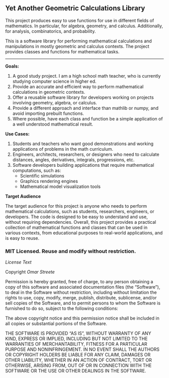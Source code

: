 ## Yet Another Geometric Calculations Library

This project produces easy to use functions for use in different fields of mathematics. In particular, for algebra, geometry, and calculus. Additionally, for analysis, combinatorics, and probability.

This is a software library for performing mathematical calculations and manipulations in mostly geometric and calculus contexts. The project provides classes and functions for mathematical tasks.
***

**Goals:**

1. A good study project. I am a high school math teacher, who is currently studying computer science in higher ed.
2. Provide an accurate and efficient way to perform mathematical calculations in geometric contexts.
3. Offer a reusable software library for developers working on projects involving geometry, algebra, or calculus.
4. Provide a different approach and interface than mathlib or numpy, and avoid importing prebuilt functions.
5. Where possible, have each class and function be a simple application of a well understood mathematical result.

**Use Cases:**

1. Students and teachers who want good demonstrations and working applications of problems in the math curriculum.
2. Engineers, architects, researchers, or designers who need to calculate distances, angles, derivatives, integrals, progressions, etc.
3. Software developers building applications that require mathematical computations, such as:
	* Scientific simulations
	* Graphics rendering engines
	* Mathematical model visualization tools

**Target Audience**

The target audience for this project is anyone who needs to perform mathematical calculations, such as students, researchers, engineers, or developers. The code is designed to be easy to understand and use, without requiring dependencies.
Overall, this project provides a practical collection of mathematical functions and classes that can be used in various contexts, from educational purposes to real-world applications, and is easy to reuse.

### MIT Licensed. Reuse and modify without restriction.
*License Text*

Copyright *Omar Streete*

Permission is hereby granted, free of charge, to any person obtaining a copy of this software and associated documentation files (the “Software”), to deal in the Software without restriction, including without limitation the rights to use, copy, modify, merge, publish, distribute, sublicense, and/or sell copies of the Software, and to permit persons to whom the Software is furnished to do so, subject to the following conditions:

The above copyright notice and this permission notice shall be included in all copies or substantial portions of the Software.

THE SOFTWARE IS PROVIDED “AS IS”, WITHOUT WARRANTY OF ANY KIND, EXPRESS OR IMPLIED, INCLUDING BUT NOT LIMITED TO THE WARRANTIES OF MERCHANTABILITY, FITNESS FOR A PARTICULAR PURPOSE AND NONINFRINGEMENT. IN NO EVENT SHALL THE AUTHORS OR COPYRIGHT HOLDERS BE LIABLE FOR ANY CLAIM, DAMAGES OR OTHER LIABILITY, WHETHER IN AN ACTION OF CONTRACT, TORT OR OTHERWISE, ARISING FROM, OUT OF OR IN CONNECTION WITH THE SOFTWARE OR THE USE OR OTHER DEALINGS IN THE SOFTWARE.

